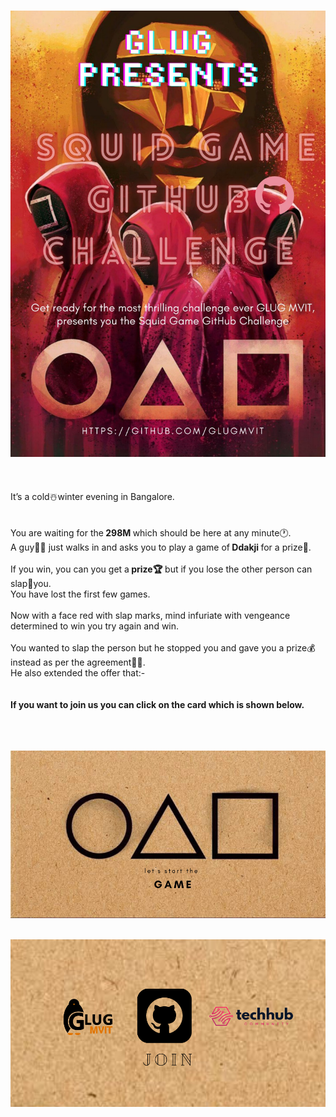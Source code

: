<br/>![poster](https://github.com/shreyan55/assets/blob/main/WhatsApp%20Image%202022-01-22%20at%2014.02.04.jpeg)<br/>
<br/>
<br/>
<br/>
It’s a cold☃️winter evening in Bangalore.<br/>
<br/>
<br/>
You are waiting for the<b> 298M </b>which should be here at any minute🕐.<br/>
A guy👨‍💼 just walks in and asks you to play a game of<b> Ddakji </b> for a prize🎁.<br/><br/>
If you win, you can you get a<b> prize🏆</b> but if you lose the other person can slap👋you. <br/>
You have lost the first few games.
<br/>
<br/>
Now with a face red with slap marks, mind infuriate  with vengeance determined to win you try again and win.<br/><br/>
You wanted to slap the person but he stopped you and gave you a prize💰instead as per the agreement🤝🏼.<br/>
He also extended the offer that:-<br/><br/><br/>
<b> If you want to join us you can click on the card which is shown below.</b><br/>
<br/>
<br/>
<br/>


![Challenge card1](https://github.com/shreyan55/assets/blob/main/1.png)
<br/>
<br/>

[![Registration](https://github.com/shreyan55/assets/blob/main/2.png)](https://forms.gle/CpaDHYTSViwzVuxc9)
